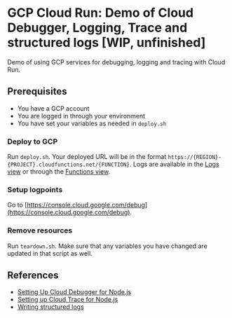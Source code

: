 # GCP Cloud Run: Demo of Cloud Debugger, Logging, Trace and structured logs [WIP, unfinished]

Demo of using GCP services for debugging, logging and tracing with Cloud Run.

## Prerequisites

- You have a GCP account
- You are logged in through your environment
- You have set your variables as needed in `deploy.sh`

### Deploy to GCP

Run `deploy.sh`. Your deployed URL will be in the format `https://{REGION}-{PROJECT}.cloudfunctions.net/{FUNCTION}`. Logs are available in the [Logs view](https://console.cloud.google.com/logs/query) or through the [Functions view](https://console.cloud.google.com/functions/list).

### Setup logpoints

Go to [https://console.cloud.google.com/debug](https://console.cloud.google.com/debug).

### Remove resources

Run `teardown.sh`. Make sure that any variables you have changed are updated in that script as well.

## References

- [Setting Up Cloud Debugger for Node.js](https://cloud.google.com/debugger/docs/setup/nodejs)
- [Setting up Cloud Trace for Node.js](https://cloud.google.com/trace/docs/setup/nodejs)
- [Writing structured logs](https://cloud.google.com/run/docs/logging#writing_structured_logs)
